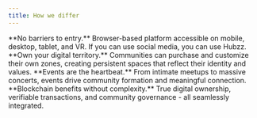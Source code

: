 ```yaml
---
title: How we differ
---
```


<CardGroup cols={2}>
  <Card title="Hyper-Casual & Accessible">
    **No barriers to entry.** Browser-based platform accessible on mobile, desktop, tablet, and VR. If you can use social media, you can use Hubzz.
  </Card>
  <Card title="Community-Managed Spaces">
    **Own your digital territory.** Communities can purchase and customize their own zones, creating persistent spaces that reflect their identity and values.
  </Card>
  <Card title="Event-Driven Engagement">
    **Events are the heartbeat.** From intimate meetups to massive concerts, events drive community formation and meaningful connection.
  </Card>
  <Card title="Invisible Web3">
    **Blockchain benefits without complexity.** True digital ownership, verifiable transactions, and community governance - all seamlessly integrated.
  </Card>
</CardGroup>
